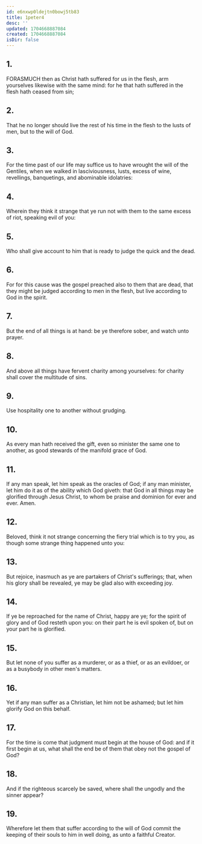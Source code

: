 ```yaml
---
id: e6nxwp0ldejtn0bowj5tb83
title: 1peter4
desc: ''
updated: 1704668887084
created: 1704668887084
isDir: false
---
```

## 1.
FORASMUCH then as Christ hath suffered for us in the flesh, arm yourselves likewise with the same mind: for he that hath suffered in the flesh hath ceased from sin;
## 2.
That he no longer should live the rest of his time in the flesh to the lusts of men, but to the will of God.
## 3.
For the time past of our life may suffice us to have wrought the will of the Gentiles, when we walked in lasciviousness, lusts, excess of wine, revellings, banquetings, and abominable idolatries:
## 4.
Wherein they think it strange that ye run not with them to the same excess of riot, speaking evil of you:
## 5.
Who shall give account to him that is ready to judge the quick and the dead.
## 6.
For for this cause was the gospel preached also to them that are dead, that they might be judged according to men in the flesh, but live according to God in the spirit.
## 7.
But the end of all things is at hand: be ye therefore sober, and watch unto prayer.
## 8.
And above all things have fervent charity among yourselves: for charity shall cover the multitude of sins.
## 9.
Use hospitality one to another without grudging.
## 10.
As every man hath received the gift, even so minister the same one to another, as good stewards of the manifold grace of God.
## 11.
If any man speak, let him speak as the oracles of God; if any man minister, let him do it as of the ability which God giveth: that God in all things may be glorified through Jesus Christ, to whom be praise and dominion for ever and ever. Amen.
## 12.
Beloved, think it not strange concerning the fiery trial which is to try you, as though some strange thing happened unto you:
## 13.
But rejoice, inasmuch as ye are partakers of Christ's sufferings; that, when his glory shall be revealed, ye may be glad also with exceeding joy.
## 14.
If ye be reproached for the name of Christ, happy are ye; for the spirit of glory and of God resteth upon you: on their part he is evil spoken of, but on your part he is glorified.
## 15.
But let none of you suffer as a murderer, or as a thief, or as an evildoer, or as a busybody in other men's matters.
## 16.
Yet if any man suffer as a Christian, let him not be ashamed; but let him glorify God on this behalf.
## 17.
For the time is come that judgment must begin at the house of God: and if it first begin at us, what shall the end be of them that obey not the gospel of God?
## 18.
And if the righteous scarcely be saved, where shall the ungodly and the sinner appear?
## 19.
Wherefore let them that suffer according to the will of God commit the keeping of their souls to him in well doing, as unto a faithful Creator.
